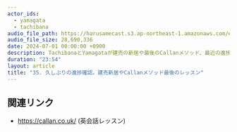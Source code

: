 ```yaml
---
actor_ids:
  - yamagata
  - tachibana
audio_file_path: https://harusamecast.s3.ap-northeast-1.amazonaws.com/episodes/35.mp3
audio_file_size: 28,690,336
date: 2024-07-01 00:00:00 +0900
description: TachibanaとYamagataが建売の新居や最後のCallanメソッド、最近の進捗について話しました
duration: "23:54"
layout: article
title: "35. 久しぶりの進捗確認。建売新居やCallanメソッド最後のレッスン"
---
```


## 関連リンク

- https://callan.co.uk/ (英会話レッスン)
